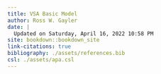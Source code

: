 ```yaml
---
title: VSA Basic Model
author: Ross W. Gayler
date: |
  Updated on Saturday, April 16, 2022 10:58 PM
site: bookdown::bookdown_site
link-citations: true
bibliography: ./assets/references.bib
csl: ./assets/apa.csl
---
```



